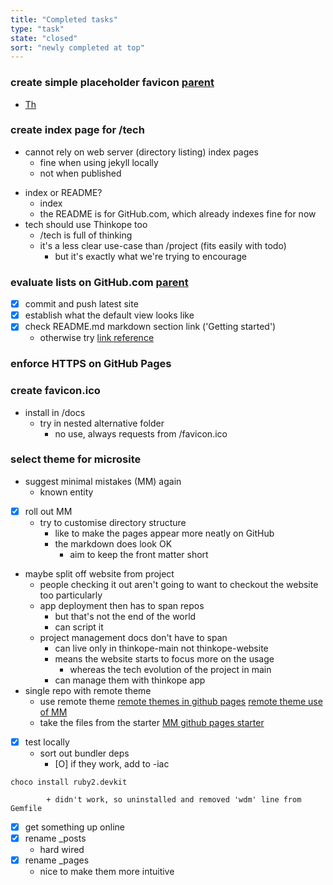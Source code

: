 ```yaml
---
title: "Completed tasks"
type: "task"
state: "closed"
sort: "newly completed at top"
---
```


### create simple placeholder favicon [parent](user-story/user-can-view-a-thinkope)
+ [Th](https://favicon.io/favicon-generator/?t=Th&ff=ABeeZee&fs=70&fc=%23FFFFFF&b=rounded&bc=%23888)

### create index page for /tech
- cannot rely on web server (directory listing) index pages
    + fine when using jekyll locally
    - not when published
+ index or README?
    + index
    + the README is for GitHub.com, which already indexes fine for now
+ tech should use Thinkope too
    + /tech is full of thinking
    + it's a less clear use-case than /project (fits easily with todo)
        + but it's exactly what we're trying to encourage

### evaluate lists on GitHub.com [parent](user-story/user-can-view-a-thinkope)
+ [X] commit and push latest site
+ [X] establish what the default view looks like
+ [X] check README.md markdown section link ('Getting started')
    + otherwise try
[link reference](https://gist.github.com/asabaylus/3071099#gistcomment-3366191)

### enforce HTTPS on GitHub Pages

### create favicon.ico
+ install in /docs
    + try in nested alternative folder
        - no use, always requests from /favicon.ico

### select theme for microsite
+ suggest minimal mistakes (MM) again
    + known entity
+ [x] roll out MM
    + try to customise directory structure
        + like to make the pages appear more neatly on GitHub
        + the markdown does look OK
            + aim to keep the front matter short
+ maybe split off website from project
    + people checking it out aren't going to want to checkout the website too particularly
    + app deployment then has to span repos
        + but that's not the end of the world
        + can script it
    + project management docs don't have to span
        + can live only in thinkope-main not thinkope-website
        + means the website starts to focus more on the usage
            + whereas the tech evolution of the project in main
        + can manage them with thinkope app
+ single repo with remote theme
    + use remote theme
[remote themes in github pages](https://github.blog/2017-11-29-use-any-theme-with-github-pages/)
[remote theme use of MM](https://github.com/mmistakes/minimal-mistakes#remote-theme-method)
    + take the files from the starter
[MM github pages starter](https://github.com/mmistakes/mm-github-pages-starter)
+ [X] test locally
    + sort out bundler deps
        + [O] if they work, add to -iac
```
choco install ruby2.devkit
```
            + didn't work, so uninstalled and removed 'wdm' line from Gemfile
+ [X] get something up online
+ [x] rename _posts
    - hard wired
+ [X] rename _pages
    + nice to make them more intuitive

